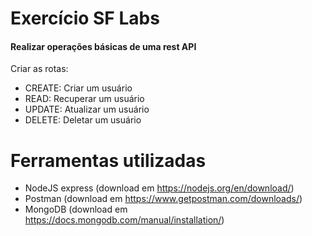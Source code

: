 # Exercício SF Labs

#### Realizar operações básicas de uma rest API 
Criar as rotas:
- CREATE: Criar um usuário 
- READ: Recuperar um usuário
- UPDATE: Atualizar um usuário
- DELETE: Deletar um usuário
  
# Ferramentas utilizadas
- NodeJS express (download em https://nodejs.org/en/download/)
- Postman (download em https://www.getpostman.com/downloads/)
- MongoDB (download em https://docs.mongodb.com/manual/installation/)

